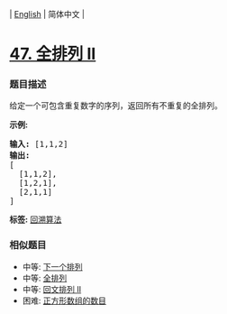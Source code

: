 | [English](README_EN.md) | 简体中文 |

# [47. 全排列 II](https://leetcode-cn.com/problems/permutations-ii)
 ### 题目描述
<p>给定一个可包含重复数字的序列，返回所有不重复的全排列。</p>

<p><strong>示例:</strong></p>

<pre><strong>输入:</strong> [1,1,2]
<strong>输出:</strong>
[
  [1,1,2],
  [1,2,1],
  [2,1,1]
]</pre>

**标签:**  [回溯算法](https://leetcode-cn.com/tag/backtracking) 
 ### 相似题目
- 中等:	[下一个排列](https://leetcode-cn.com/problems/next-permutation) 
- 中等:	[全排列](https://leetcode-cn.com/problems/permutations) 
- 中等:	[回文排列 II](https://leetcode-cn.com/problems/palindrome-permutation-ii) 
- 困难:	[正方形数组的数目](https://leetcode-cn.com/problems/number-of-squareful-arrays) 
